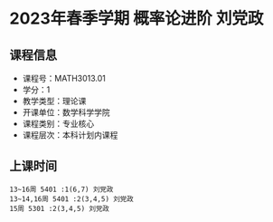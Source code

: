 # 2023年春季学期 概率论进阶 刘党政






## 课程信息

- 课程号：MATH3013.01
- 学分：1
- 教学类型：理论课
- 开课单位：数学科学学院
- 课程类别：专业核心
- 课程层次：本科计划内课程

## 上课时间

```
13~16周 5401 :1(6,7) 刘党政
13~14,16周 5401 :2(3,4,5) 刘党政
15周 5301 :2(3,4,5) 刘党政
```

